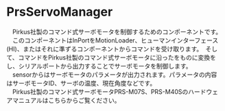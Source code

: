 PrsServoManager
===============
　Pirkus社製のコマンド式サーボモータを制御するためのコンポーネントです。  
　このコンポーネントはInPortをMotionLoader、ヒューマンインターフェース(HI)、またはそれに準ずるコンポーネントからコマンドを受け取ります。　そして、コマンドをPirkus社製のコマンド式サーボモータに沿ったをものに変換をし、シリアルポートから出力することでサーボモータを制御します。  
　sensorからはサーボモータのパラメータが出力されます。パラメータの内容はサーボモータID、サーボの温度、現在角度などです。  
　Pirkus社製のコマンド式サーボモータPRS-M07S、PRS-M40Sのハードウェアマニュアルはこちらからご覧ください。  


